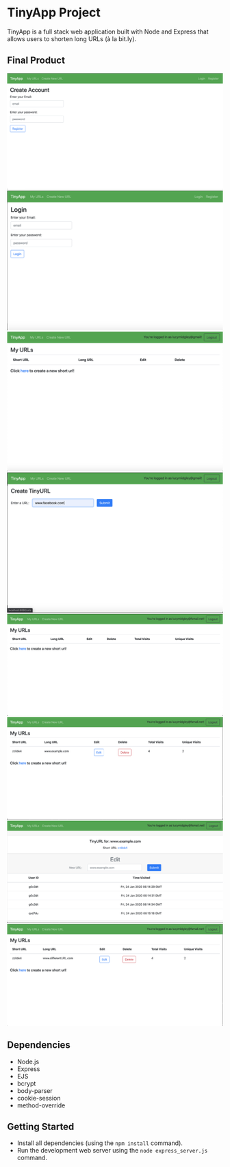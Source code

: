 # TinyApp Project

TinyApp is a full stack web application built with Node and Express that allows users to shorten long URLs (à la bit.ly).

## Final Product

!["Create account"](https://github.com/lucymidgley/tinyapp/blob/master/docs/register.png?raw=true)
!["Log-in to the app"](https://github.com/lucymidgley/tinyapp/blob/master/docs/login.png?raw=true)
!["Opening screen"](https://github.com/lucymidgley/tinyapp/blob/master/docs/open.png?raw=true)
!["Create a new tiny URL"](https://github.com/lucymidgley/tinyapp/blob/master/docs/create.png?raw=true)
!["View your new URL"](https://github.com/lucymidgley/tinyapp/blob/master/docs/newnew.png?raw=true)
!["Make several more URLs"](https://github.com/lucymidgley/tinyapp/blob/master/docs/myUrls.png?raw=true)
!["Edit existing URL"](https://github.com/lucymidgley/tinyapp/blob/master/docs/EDitNew.png?raw=true)
!["View your changes"](https://github.com/lucymidgley/tinyapp/blob/master/docs/differentNew.png?raw=true)


## Dependencies

- Node.js
- Express
- EJS
- bcrypt
- body-parser
- cookie-session
- method-override

## Getting Started

- Install all dependencies (using the `npm install` command).
- Run the development web server using the `node express_server.js` command.